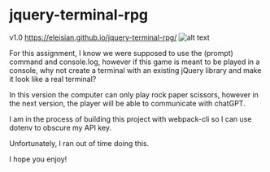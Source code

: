 # jquery-terminal-rpg

v1.0
https://eleisian.github.io/jquery-terminal-rpg/
![alt text](https://i.imgur.com/cguqunx.png)

For this assignment, I know we were supposed to use the (prompt) command and console.log, however if this game is meant to be played in a console,
why not create a terminal with an existing jQuery library and make it look like a real terminal? 

In this version the computer can only play rock paper scissors, 
however in the next version, the player will be able to communicate with chatGPT. 

I am in the process of building this project with webpack-cli so I can use dotenv to obscure my API key. 

Unfortunately, I ran out of time doing this. 

I hope you enjoy! 

